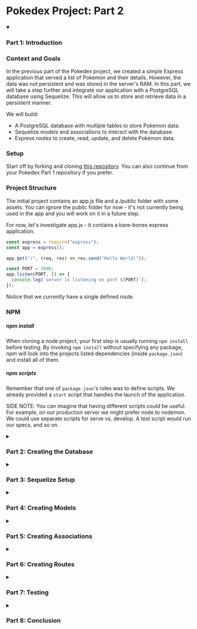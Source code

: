 # Pokedex Project: Part 2

<details open>
<summary><h3>Part 1: Introduction</h3></summary>

### Context and Goals

In the previous part of the Pokedex project, we created a simple Express application that served a list of Pokemon and their details. However, the data was not persistent and was stored in the server's RAM. In this part, we will take a step further and integrate our application with a PostgreSQL database using Sequelize. This will allow us to store and retrieve data in a persistent manner.

We will build:

- A PostgreSQL database with multiple tables to store Pokemon data.
- Sequelize models and associations to interact with the database.
- Express routes to create, read, update, and delete Pokemon data.

### Setup

Start off by forking and cloning [this repository](https://github.com/se7en-illa/pokedex-boilerplate-part2). You can also continue from your Pokedex Part 1 repository if you prefer.

### Project Structure

The initial project contains an app.js file and a /public folder with some assets. You can ignore the public folder for now - it's not currently being used in the app and you will work on it in a future step.

For now, let's investigate app.js - it contains a bare-bones express application:

```javascript
const express = require("express");
const app = express();

app.get("/", (req, res) => res.send("Hello World!"));

const PORT = 3000;
app.listen(PORT, () => {
  console.log(`server is listening on port ${PORT}`);
});
```

Notice that we currently have a single defined route.

### NPM

##### npm install

When cloning a node project, your first step is usually running `npm install` before testing. By invoking `npm install` without specifying any package, npm will look into the projects listed dependencies (inside `package.json`) and install all of them.

##### npm scripts

Remember that one of `package.json`'s roles was to define scripts. We already provided a `start` script that handles the launch of the application.

SIDE NOTE: You can imagine that having different scripts could be useful. For example, on our production server we might prefer node to nodemon. We could use separate scripts for serve vs. develop. A test script would run our specs, and so on.

</details>

<details>
<summary><h3>Part 2: Creating the Database</h3></summary>

### Creating the Database

The first step in integrating our application with a PostgreSQL database is to create the database itself. We will use the `psql` command-line interface for PostgreSQL to do this.

Open a terminal and type the following command to start `psql`:

```bash
psql
```

Once you're in the `psql` interface, you can create a new database with the following command:

```sql
CREATE DATABASE pokedex;
```

This will create a new PostgreSQL database named `pokedex`. You can exit `psql` by typing `\q` and pressing Enter.

</details>

<details>
<summary><h3>Part 3: Sequelize Setup</h3></summary>

### Sequelize Setup

Now that we have a database, we can start setting up Sequelize. Sequelize is a promise-based Node.js ORM for Postgres, MySQL, MariaDB, SQLite, and Microsoft SQL Server. It features solid transaction support, relations, eager and lazy loading, read replication, and more.

First, we need to install Sequelize and the PostgreSQL driver for Node.js. Run the following command in your terminal:

```bash
npm install sequelize pg
```

Next, we need to initialize Sequelize. Create a new file in your project directory named `db.js` and add the following code:

```javascript
const { Sequelize } = require("sequelize");

const sequelize = new Sequelize("pokedex", "postgres", "", {
  host: "localhost",
  dialect: "postgres",
});

module.exports = sequelize;
```

This code creates a new Sequelize instance and connects to our `pokedex` database. Replace `"postgres"` and `""` with your PostgreSQL username and password, respectively. If you're running PostgreSQL locally and didn't set a password, you can leave these as they are.

</details>

<details>
<summary><h3>Part 4: Creating Models</h3></summary>

### Creating Models

With Sequelize set up, we can now create models for our data. Models in Sequelize are the essence of Sequelize. A Sequelize Model represents a table in the DB, and every instance of the model represents a row in the table.

Let's start by creating a model for Pokemon. Create a new file in your project directory named `models/Pokemon.js` and add the following code:

```javascript
const { Sequelize, DataTypes } = require("sequelize");
const db = require("../db");

const Pokemon = db.define("Pokemon", {
  name: {
    type: DataTypes.STRING,
    allowNull: false,
  },
  type: {
    type: DataTypes.STRING,
    allowNull: false,
  },
  trainer: {
    type: DataTypes.STRING,
    allowNull: false,
  },
  date: {
    type: DataTypes.DATE,
    allowNull: false,
  },
  image: {
    type: DataTypes.STRING,
    allowNull: false,
  },
});

module.exports = Pokemon;
```

This code defines a new Sequelize model named `Pokemon` with the fields `name`, `type`, `trainer`, `date`, and `image`. All fields are of type `STRING` except for `date`, which is of type `DATE`.

</details>

<details>
<summary><h3>Part 5: Creating Associations</h3></summary>

### Creating Associations

Sequelize supports the standard associations between models: One-To-One, One-To-Many, and Many-To-Many. For this project, we will create a One-To-Many association between Trainers and Pokemon: a Trainer can have many Pokemon, but each Pokemon belongs to one Trainer.

First, we need to create a model for Trainers. Create a new file in your project directory named `models/Trainer.js` and add the following code:

```javascript
const { Sequelize, DataTypes } = require("sequelize");
const db = require("../db");

const Trainer = db.define("Trainer", {
  name: {
    type: DataTypes.STRING,
    allowNull: false,
  },
});

module.exports = Trainer;
```

Next, we need to define the association in our models. Add the following code to the bottom of `models/Pokemon.js`:

```javascript
const Trainer = require("./Trainer");

Pokemon.belongsTo(Trainer);
```

And add the following code to the bottom of `models/Trainer.js`:

```javascript
const Pokemon = require("./Pokemon");

Trainer.hasMany(Pokemon);
```

This code sets up a One-To-Many association between Trainers and Pokemon. The `belongsTo` method in the `Pokemon` model creates a foreign key `trainerId` in the `Pokemon` table, and the `hasMany` method in the `Trainer` model lets Sequelize know that a Trainer can be associated with many Pokemon.

</details>

<details>
<summary><h3>Part 6: Creating Routes</h3></summary>

### Creating Routes

With our models and associations set up, we can now create routes to interact with our data. We will create routes to create, read, update, and delete Pokemon.

- **Create a route to get all Pokemon.**

```javascript
const Pokemon = require("./models/Pokemon");

app.get("/pokemon", async (req, res) => {
  const pokemon = await Pokemon.findAll();
  res.json(pokemon);
});
```

- **Create a route to get a single Pokemon by ID.**

```javascript
app.get("/pokemon/:id", async (req, res) => {
  const pokemon = await Pokemon.findByPk(req.params.id);
  if (pokemon) {
    res.json(pokemon);
  } else {
    res.status(404).send("Pokemon not found");
  }
});
```

- **Create a route to create a new Pokemon.**

```javascript
app.post("/pokemon", async (req, res) => {
  const newPokemon = await Pokemon.create(req.body);
  res.json(newPokemon);
});
```

- **Create a route to update a Pokemon by ID.**

```javascript
app.put("/pokemon/:id", async (req, res) => {
  const pokemon = await Pokemon.findByPk(req.params.id);
  if (pokemon) {
    await pokemon.update(req.body);
    res.json(pokemon);
  } else {
    res.status(404).send("Pokemon not found");
  }
});
```

- **Create a route to delete a Pokemon by ID.**

```javascript
app.delete("/pokemon/:id", async (req, res) => {
  const pokemon = await Pokemon.findByPk(req.params.id);
  if (pokemon) {
    await pokemon.destroy();
    res.status(204).send();
  } else {
    res.status(404).send("Pokemon not found");
  }
});
```

These routes use the Sequelize methods `findAll`, `findByPk`, `create`, `update`, and `destroy` to interact with the database. Note that these methods are asynchronous and return Promises, so we use the `async/await` syntax to handle them.

</details>

<details>
<summary><h3>Part 7: Testing</h3></summary>

### Testing

Now that we have our routes set up, we can test them using a tool like Postman. Start your server by running `npm start` in your terminal, then use Postman to send requests to your routes.

- **GET /pokemon** should return a list of all Pokemon.
- **GET /pokemon/:id** should return a single Pokemon with the given ID, or a 404 error if the Pokemon does not exist.
- **POST /pokemon** should create a new Pokemon and return it.
- **PUT /pokemon/:id** should update the Pokemon with the given ID and return it, or a 404 error if the Pokemon does not exist.
- **DELETE /pokemon/:id** should delete the Pokemon with the given ID and return a 204 status code, or a 404 error if the Pokemon does not exist.

</details>

<details>
<summary><h3>Part 8: Conclusion</h3></summary>

### Conclusion

Congratulations! You've successfully integrated your Express application with a PostgreSQL database using Sequelize. You've created models, defined associations, and set up routes to interact with your data. You've also learned how to use the `async/await` syntax to handle asynchronous operations in JavaScript.

In the next part of the Pokedex project, we will add a front-end to our application and learn how to serve static files with Express.

</details>

